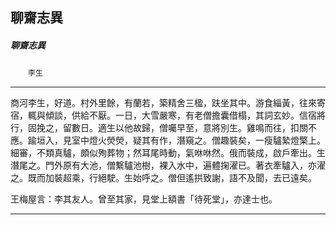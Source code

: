 

## 聊齋志異

##### 聊齋志異
　　`李生`

* * *

商河李生，好道。村外里餘，有蘭若，築精舍三楹，趺坐其中。游食緇黃，往來寄宿，輒與傾談，供給不厭。一日，大雪嚴寒，有老僧擔囊借榻，其詞玄妙。信宿將行，固挽之，留數日。適生以他故歸，僧囑早至，意將別生。雞鳴而往，扣關不應。踰垣入，見室中燈火熒熒，疑其有作，潛窺之。僧趣裝矣，一瘦驢縶燈檠上。細審，不類真驢，頗似殉葬物；然耳尾時動，氣咻咻然。俄而裝成，啟戶牽出。生潛尾之。門外原有大池，僧繫驢池樹，裸入水中，遍體掬濯已。著衣牽驢入，亦濯之。既而加裝超乘，行絕駛。生始呼之。僧但遙拱致謝，語不及聞，去已遠矣。

王梅屋言：李其友人。曾至其家，見堂上額書「待死堂」，亦達士也。

* * *

